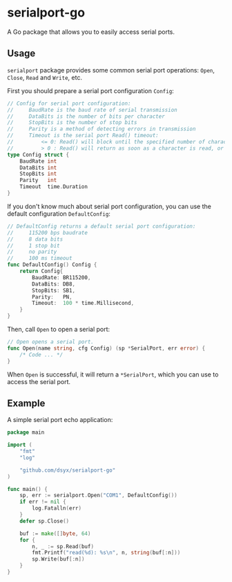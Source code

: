 # serialport-go

A Go package that allows you to easily access serial ports.

## Usage

`serialport` package provides some common serial port operations: `Open`, `Close`, `Read` and `Write`, etc.

First you should prepare a serial port configuration `Config`:

```go
// Config for serial port configuration:
//     BaudRate is the baud rate of serial transmission
//     DataBits is the number of bits per character
//     StopBits is the number of stop bits
//     Parity is a method of detecting errors in transmission
//     Timeout is the serial port Read() timeout:
//         <= 0: Read() will block until the specified number of characters are read
//         > 0 : Read() will return as soon as a character is read, or until Timeout
type Config struct {
	BaudRate int
	DataBits int
	StopBits int
	Parity   int
	Timeout  time.Duration
}
```

If you don't know much about serial port configuration, you can use the default configuration `DefaultConfig`:

```go
// DefaultConfig returns a default serial port configuration:
//     115200 bps baudrate
//     8 data bits
//     1 stop bit
//     no parity
//     100 ms timeout
func DefaultConfig() Config {
	return Config{
		BaudRate: BR115200,
		DataBits: DB8,
		StopBits: SB1,
		Parity:   PN,
		Timeout:  100 * time.Millisecond,
	}
}
```

Then, call `Open` to open a serial port:

```go
// Open opens a serial port.
func Open(name string, cfg Config) (sp *SerialPort, err error) {
	/* Code ... */
}
```

When `Open` is successful, it will return a `*SerialPort`, which you can use to access the serial port.

## Example

A simple serial port echo application:

```go
package main

import (
	"fmt"
	"log"

	"github.com/dsyx/serialport-go"
)

func main() {
	sp, err := serialport.Open("COM1", DefaultConfig())
	if err != nil {
		log.Fatalln(err)
	}
	defer sp.Close()

	buf := make([]byte, 64)
	for {
		n, _ := sp.Read(buf)
		fmt.Printf("read(%d): %s\n", n, string(buf[:n]))
		sp.Write(buf[:n])
	}
}
```
